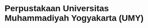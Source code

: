 # Perpustakaan Universitas Muhammadiyah Yogyakarta (UMY)
<html lang="id">
<head>
    <meta charset="UTF-8">
    <meta name="viewport" content="width=device-width, initial-scale=1.0">
    <title>Navbar Example</title>
    <style>
        .navbar {
            overflow: hidden;
            background-color: #333;
        }

        .navbar a {
            float: left;
            display: block;
            color: white;
            text-align: center;
            padding: 14px 16px;
            text-decoration: none;
        }

        .navbar a:hover {
            background-color: #ddd;
            color: black;
        }

        .dropdown {
            float: left;
            overflow: hidden;
        }

        .dropdown .dropbtn {
            cursor: pointer;
            font-size: 16px;  
            border: none;
            outline: none;
            color: white;
            padding: 14px 16px;
            background-color: inherit;
        }

        .dropdown-content {
            display: none;
            position: absolute;
            background-color: #f9f9f9;
            min-width: 160px;
            box-shadow: 0px 8px 16px rgba(0, 0, 0, 0.2);
            z-index: 1;
        }

        .dropdown-content a {
            float: none;
            color: black;
            padding: 12px 16px;
            text-decoration: none;
            text-align: left;
        }

        .dropdown-content a:hover {
            background-color: #ddd;
        }

        .dropdown:hover .dropdown-content {
            display: block;
        }

        .dropdown:hover .dropbtn {
            background-color: #555;
        }
    </style>
</head>
<body>

<div class="navbar">
    <a href="#home">Home</a>
    <a href="#news">News</a>
    <div class="dropdown">
        <button class="dropbtn">Dropdown 
            <i class="fa fa-caret-down"></i>
        </button>
        <div class="dropdown-content">
            <a href="halaman selamt datang.html">Link 1</a>
            <a href="tabel bahan .html">Link 2</a>
            <a href="table table-bordered.html">Link 3</a>
        </div>
    </div>
</div>

<header>
    <h1>Selamat Datang Di Perpustakaan Maryska Kostantia!</h1>
    <p>Perkenalkan nama saya Maryska Kostantia, dengan nim 222201013 Program Studi D3 Perpustakaan, mata kuliah pemrograman web. Ini adalah perpustakaan homepage pertama saya, karena baru belajar tentang cara membuat website Perpustakaan Universitas Muhammadiyah Yogyakarta (UMY).</p>
    <p><a href="https://library.umy.ac.id/">Website Perpustakaan Universitas Muhammadiyah Yogyakarta (UMY)</a></p>
</header>

<main>
 <section>
    <h2>Profil Perpustakaan UMY</h2>
    <img src="images.jpeg" alt="Perpustakaan Universitas Muhammadiyah Yogyakarta" />
    <h3>Video Profil</h3>
    <iframe width="560" height="315" src="https://www.youtube.com/embed/UnKv-MU1vUk?si=hcKps_V0Ww3kn5LI" allowfullscreen title="Video Profil Perpustakaan UMY"></iframe>
</section>

    <section>
        <h2>AUDIO</h2>
        <audio controls>
            <source src="start.mp3" type="audio/mpeg">
            Your browser does not support the audio element.
        </audio>
    </section>

    <section>
        <h2>Formulir Pendaftaran</h2>
        <form action="#" method="post">
            <table>
                <tr>
                    <th>Nama</th>
                    <td><input type="text" name="nama" required></td>
                </tr>
                <tr>
                    <th>NIM</th>
                    <td><input type="text" name="nim" required></td>
                </tr>
                <tr>
                    <th>Alamat</th>
                    <td><textarea name="alamat" rows="3" required></textarea></td>
                </tr>
                <tr>
                    <th>Jenis Kelamin</th>
                    <td>
                        <input type="radio" name="jenis_kelamin" value="Laki-laki" required> Laki-laki
                        <input type="radio" name="jenis_kelamin" value="Perempuan" required> Perempuan
                    </td>
                </tr>
                <tr>
                    <th>Email</th>
                    <td><input type="email" name="email" required></td>
                </tr>
                <tr>
                    <th>No HP</th>
                    <td><input type="text" name="no_hp" required></td>
                </tr>
                <tr>
                    <th>Tempat Lahir</th>
                    <td><input type="text" name="tempat_lahir" required></td>
                </tr>
                <tr>
                    <th>Tanggal Lahir</th>
                    <td><input type="date" name="tanggal_lahir" required></td>
                </tr>
            </table>
            <input type="submit" value="Submit">
        </form>
    </section>

    <section>
        <h2>Daftar Bahan Buku</h2>
        <table>
            <thead>
                <tr>
                    <th>No</th>
                    <th>Judul Buku</th>
                    <th>Pengarang</th>
                    <th>Penerbit</th>
                    <th>Tahun Terbit</th>
                </tr>
            </thead>
            <tbody>
                <tr>
                    <td>1</td>
                    <td>Laut Bercerita</td>
                    <td>Leila S. Chudori</td>
                    <td>KPG (Kepustakaan Populer Gramedia)</td>
                    <td>2017</td>
                </tr>
                <tr>
                    <td>2</td>
                    <td>Hujan Bulan Juni</td>
                    <td>Sapardi Djoko Damono</td>
                    <td>Gramedia Pustaka Utama</td>
                    <td>1994</td>
                </tr>
                <tr>
                    <td>3</td>
                    <td>Robohnya Surau Kami</td>
                    <td>AA Navis</td>
                    <td>Pustaka Jaya</td>
                    <td>1970</td>
                </tr>
                <tr>
                    <td>4</td>
                    <td>Ronggeng Dukuh Paruk</td>
                    <td>Ahmad Tohari</td>
                    <td>Pustaka Jaya</td>
                    <td>1982</td>
                </tr>
            </tbody>
        </table>
    </section>

    <section>
        <h2>Formulir Pemesanan Buku</h2>
        <form action="#" method="post">
            <table>
                <tr>
                    <th>Nama</th>
                    <td><input type="text" name="nama" required></td>
                </tr>
                <tr>
                    <th>Nomor Anggota Perpustakaan</th>
                    <td><input type="text" name="nomor_anggota" required></td>
                </tr>
                <tr>
                    <th>Tanggal Pemesanan</th>
                    <td><input type="date" name="tanggal_pemesanan" required></td>
                </tr>
                <tr>
                    <th>Email</th>
                    <td><input type="email" name="email" required></td>
                </tr>
                <tr>
                    <th>No HP</th>
                    <td><input type="text" name="no_hp" required></td>
                </tr>
                <tr>
                    <th>Penulis Buku</th>
                    <td><input type="text" name="penulis_buku" required></td>
                </tr>
                <tr>
                    <th>No ISBN</th>
                    <td><input type="text" name="no_isbn" required></td>
                </tr>
                <tr>
                    <th>Judul Buku Yang Dipesan</th>
                    <td><input type="text" name="judul_buku" required></td>
                </tr>
            </table>
            <input type="submit" value="Submit">
        </form>
    </section>

    <section>
        <h2>Formulir Perpanjangan Peminjaman Buku</h2>
        <form action="#" method="post">
            <table>
                <tr>
                    <th>Nama</th>
                    <td><input type="text" name="nama" required></td>
                </tr>
                <tr>
                    <th>Nomor Anggota Perpustakaan</th>
                    <td><input type="text" name="nomor_anggota" required></td>
                </tr>
                <tr>
                    <th>Tanggal Peminjaman</th>
                    <td><input type="date" name="tanggal_peminjaman" required></td>
                </tr>
                <tr>
                    <th>Email</th>
                    <td><input type="email" name="email" required></td>
                </tr>
                <tr>
                    <th>No Telepon</th>
                    <td><input type="text" name="no_telepon" required></td>
                </tr>
                <tr>
                    <th>No ISBN</th>
                    <td><input type="text" name="no_isbn" required></td>
                </tr>
                <tr>
                    <th>Tanggal Perpanjangan Buku</th>
                    <td><input type="date" name="tanggal_perpanjangan" required></td>
                </tr>
            </table>
            <input type="submit" value="Submit">
        </form>
    </section>

    <section>
        <h2>Pengertian HTML dan CSS</h2>
        <p>HTML adalah bahasa markup standar yang digunakan untuk membuat struktur dan konten halaman web. Dalam HTML, pengembang web mendefinisikan elemen-elemen seperti teks, gambar, tautan, formulir, dan elemen lainnya yang membentuk tampilan halaman web.</p>
        <p>CSS adalah bahasa stylesheet yang digunakan untuk mengontrol tata letak dan tampilan halaman web. Dengan CSS, Anda dapat mengatur warna, ukuran, spasi, jenis font, dan banyak properti tata letak lainnya untuk elemen-elemen HTML.</p>
    </section>
</main>

<footer>
    <p>© 2024 Perpustakaan Maryska Kostantia</p>
</footer>

<html>
<head>
    <title>Perpustakaan</title>
</head>
<body>
    <h2 style="color: blue; font-family: sans;"></h2>
    <p style="color: green;">.</p>
</body>
</html>

<html>
<head>
    <title>Perpustakaan</title>
    <style type="text/css">
        h2 {
            color: blue;
            font-family: sans;
        }
        p {
            color: green;
        }
    </style>


<html lang="id">
<head>
    <meta charset="UTF-8">
    <title>Perpustakaan</title>
    <style>
        body {
            font-family: Arial, sans-serif;
        }
        
        .buku {
            margin-bottom: 10px;
        }

        document.getElementById("Data Buku").innerHTML {
            width: 50%;
            padding: 20px;
            border-radius: 5px;
            box-shadow: rgba(0, 0, 0, 0.15) 0px 6px 12px;
        }
     </style>
     
</head>
<body>

<h1>Daftar Buku</h1>

<div id='data-buku'></div>

<script src='./script.js'></script>

</body>
</html>
